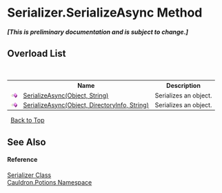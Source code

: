 # Serializer.SerializeAsync Method 
 _**\[This is preliminary documentation and is subject to change.\]**_


## Overload List
&nbsp;<table><tr><th></th><th>Name</th><th>Description</th></tr><tr><td>![Public method](media/pubmethod.gif "Public method")</td><td><a href="M_Cauldron_Potions_Serializer_SerializeAsync_1">SerializeAsync(Object, String)</a></td><td>
Serializes an object.</td></tr><tr><td>![Public method](media/pubmethod.gif "Public method")</td><td><a href="M_Cauldron_Potions_Serializer_SerializeAsync">SerializeAsync(Object, DirectoryInfo, String)</a></td><td>
Serializes an object.</td></tr></table>&nbsp;
<a href="#serializer.serializeasync-method">Back to Top</a>

## See Also


#### Reference
<a href="T_Cauldron_Potions_Serializer">Serializer Class</a><br /><a href="N_Cauldron_Potions">Cauldron.Potions Namespace</a><br />